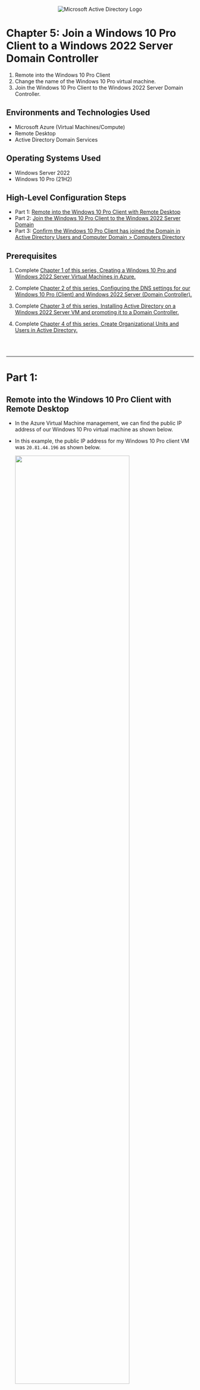 <!--
See Part 2_Deploying Active Directory around minute (18:05)
-->

<p align="center">
<img src="https://github.com/user-attachments/assets/5f0f9ad2-0f1e-406e-8ff3-c5ce5e145a2b" alt="Microsoft Active Directory Logo"/>
</p>


# Chapter 5: Join a Windows 10 Pro Client to a Windows 2022 Server Domain Controller

1. Remote into the Windows 10 Pro Client
2. Change the name of the Windows 10 Pro virtual machine.
3. Join the Windows 10 Pro Client to the Windows 2022 Server Domain Controller.


<h2>Environments and Technologies Used</h2>

- Microsoft Azure (Virtual Machines/Compute)
- Remote Desktop
- Active Directory Domain Services

<h2>Operating Systems Used </h2>

- Windows Server 2022
- Windows 10 Pro (21H2)


<!--
<h2>High-Level Deployment and Configuration Steps</h2>
-->

<h2>High-Level Configuration Steps</h2>

- Part 1: [Remote into the Windows 10 Pro Client with Remote Desktop](https://github.com/ian-bates-it/Join-A-Client-To-A-Domain?tab=readme-ov-file#remote-into-the-windows-10-pro-client-with-remote-desktop)
- Part 2: [Join the Windows 10 Pro Client to the Windows 2022 Server Domain](https://github.com/ian-bates-it/Join-A-Client-To-A-Domain?tab=readme-ov-file#join-the-windows-10-pro-client-vm-to-our-windows-2022-server-domain)
- Part 3: [Confirm the Windows 10 Pro Client has joined the Domain in Active Directory Users and Computer Domain > Computers Directory](https://github.com/ian-bates-it/Join-A-Client-To-A-Domain?tab=readme-ov-file#confirm-that-the-windows-10-pro-client-has-joined-the-domain)



<h2>Prerequisites</h2>

1. Complete [Chapter 1 of this series, Creating a Windows 10 Pro and Windows 2022 Server Virtual Machines in Azure.](https://github.com/ian-bates-it/Azure-Virtual-Machine-Setup)

2. Complete [Chapter 2 of this series, Configuring the DNS settings for our Windows 10 Pro (Client) and Windows 2022 Server (Domain Controller).](https://github.com/ian-bates-it/Azure-Controller-Client-Configuration)

3. Complete [Chapter 3 of this series, Installing Active Directory on a Windows 2022 Server VM and promoting it to a Domain Controller.](https://github.com/ian-bates-it/Install-Active-Directory-on-Windows-2022-Server)

4. Complete [Chapter 4 of this series, Create Organizational Units and Users in Active Directory.](https://github.com/ian-bates-it/Active-Directory-Users-And-Computers)



<br />
<br />


---

<h1>Part 1:</h1>

<h2>Remote into the Windows 10 Pro Client with Remote Desktop</h2>

- In the Azure Virtual Machine management, we can find the public IP address of our Windows 10 Pro virtual machine as shown below.
- In this example, the public IP address for my Windows 10 Pro client VM was `20.81.44.196` as shown below.

  <img src="https://github.com/user-attachments/assets/b5509b35-93f7-4e43-a43e-5fa6b3b7f1fc" height="80%" width="80%" />



---
<br />

- Run `mstsc.exe` to open Remote Desktop.

  <img src="https://github.com/user-attachments/assets/4771c754-edbd-4845-9e40-2b2e51d28535" height="40%" width="40%" />

---
<br />

- Enter the Windows 10 Pro virtual machine public IP address into the User name field.
- Use the [administrator account details that you created when setting up your Windows 10 Pro virtual machine in Azure](https://github.com/ian-bates-it/Azure-Virtual-Machine-Setup?tab=readme-ov-file#administrator-account).
- In this example, the administrator account I created for my Windows 10 Pro VM was `helpdesk`.
- Complete the remote logon process to the Windows 10 Pro virtual machine as shown below.

  <img src="https://github.com/user-attachments/assets/b0665b95-0116-4768-9a3d-c95f8f429acf" height="50%" width="50%" />


<br />
<br />

---

<h1>Part 2:</h1>

<h2>Join the Windows 10 Pro Client VM To Our Windows 2022 Server Domain</h2>


<h3>Rename the Windows 10 Pro Client</h3>

- Click the Start Charm.
- Select `System`.
- Navigate to `About`.
- Click the link `Rename this PC (Advanced)` as shown below.

  <img src="https://github.com/user-attachments/assets/13c2f031-c6e6-45d2-ba5f-f2518f760410" height="80%" width="80%" />


---
<br />

<h3>Click `Change` in System Properties</h3>

- In the `System Properties` window, under the `Computer Name` tab, click the `Change` button as shown below.


  <img src="https://github.com/user-attachments/assets/64a40877-1903-4ca4-bbab-ea5337160874" height="60%" width="60%" />


---
<br />

<h3>Change Member Of from Workgroup to Domain</h3>


1. Change the default `Computer Name`. Here I changed it to `helpdesk`.
2. Click **Domain** and enter the [domain name we created when promoting our Windows 2022 Server to a Domain Controller](https://github.com/ian-bates-it/Install-Active-Directory-on-Windows-2022-Server?tab=readme-ov-file#deployment-configuration).
3. Click `OK` to continue as shown below.



  <img src="https://github.com/user-attachments/assets/7fd00c9e-bb89-4045-a66f-4396d47712f8" height="80%" width="80%" />



---
<br />

<h3>Approve Change With Admin User</h3>

- Use the administrative user account we created [when we added an admin user in Active Directory Users and Groups at this link](https://github.com/ian-bates-it/Active-Directory-Users-And-Computers?tab=readme-ov-file#create-a-new-user-in-active-directory).
- In my example, the admin user account I created was `Jane Doe` with username `jdoe`.

To approve the Domain Changes, do the following.
1. Specify the context by adding the Domain Controller domain name as a prefix to the admin username. In this example that would be `IanBates.com` followed by `\jdoe`
2. Enter the admin user password.
3. Click `OK` as shown below.


  <img src="https://github.com/user-attachments/assets/e5fff840-632f-4633-bf96-6588a5ebbea5" height="60%" width="60%" />



---
<br />

<h3>Restart the Windows 10 Pro Client</h3>

- You should get confirmation that you have joined the Windows 10 Pro to the domain, with a welcome message like the one shown below.

  <img src="https://github.com/user-attachments/assets/51d0b46e-d478-4ba4-8190-0ee47a54c5aa" height="40%" width="40%" />


- You will then be prompted to restart the Windows 10 Pro virtual machine.
- Follow the prompts to do so.

  <img src="https://github.com/user-attachments/assets/6602695f-126c-4abf-b3d6-3c38bae62d9e" height="40%" width="40%" />



<br />
<br />

---

<h1>Part 3:</h1>

<h3>Confirm that the Windows 10 Pro Client Has Joined The Domain</h3>


- Remote into the Windows 2022 Server Controller virtual machine.
- Open `Active Directory Users and Computers`

1. Click on the Domain. Here that would be `IanBates.com`
2. Click on `Computers`. The Windows 10 Pro virtual machine should be listed. Here, my Windows 10 Pro virtual machine named `HELPDESK` has successfully joined our domain as shown below.

  <img src="https://github.com/user-attachments/assets/33984379-ea69-4e3f-8ef8-e2cbdc62f8c7" height="80%" width="80%" />




